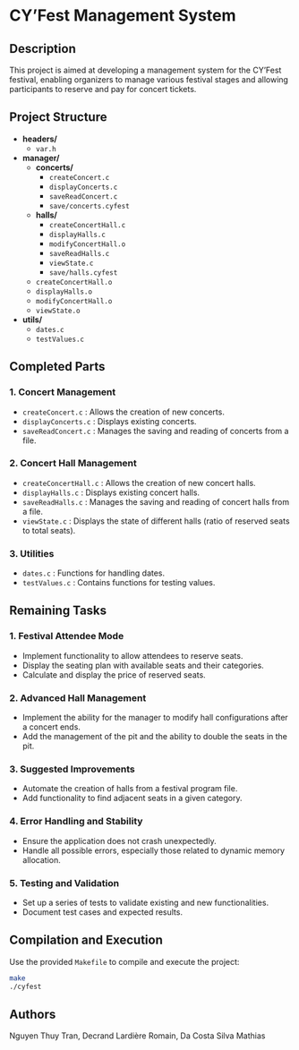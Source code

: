 
# CY’Fest Management System

## Description

This project is aimed at developing a management system for the CY’Fest festival, enabling organizers to manage various festival stages and allowing participants to reserve and pay for concert tickets.

## Project Structure

- **headers/**
  - `var.h`
- **manager/**
  - **concerts/**
    - `createConcert.c`
    - `displayConcerts.c`
    - `saveReadConcert.c`
    - `save/concerts.cyfest`
  - **halls/**
    - `createConcertHall.c`
    - `displayHalls.c`
    - `modifyConcertHall.o`
    - `saveReadHalls.c`
    - `viewState.c`
    - `save/halls.cyfest`
  - `createConcertHall.o`
  - `displayHalls.o`
  - `modifyConcertHall.o`
  - `viewState.o`
- **utils/**
  - `dates.c`
  - `testValues.c`

## Completed Parts

### 1. Concert Management
- `createConcert.c` : Allows the creation of new concerts.
- `displayConcerts.c` : Displays existing concerts.
- `saveReadConcert.c` : Manages the saving and reading of concerts from a file.

### 2. Concert Hall Management
- `createConcertHall.c` : Allows the creation of new concert halls.
- `displayHalls.c` : Displays existing concert halls.
- `saveReadHalls.c` : Manages the saving and reading of concert halls from a file.
- `viewState.c` : Displays the state of different halls (ratio of reserved seats to total seats).

### 3. Utilities
- `dates.c` : Functions for handling dates.
- `testValues.c` : Contains functions for testing values.

## Remaining Tasks

### 1. Festival Attendee Mode
- Implement functionality to allow attendees to reserve seats.
- Display the seating plan with available seats and their categories.
- Calculate and display the price of reserved seats.

### 2. Advanced Hall Management
- Implement the ability for the manager to modify hall configurations after a concert ends.
- Add the management of the pit and the ability to double the seats in the pit.

### 3. Suggested Improvements
- Automate the creation of halls from a festival program file.
- Add functionality to find adjacent seats in a given category.

### 4. Error Handling and Stability
- Ensure the application does not crash unexpectedly.
- Handle all possible errors, especially those related to dynamic memory allocation.

### 5. Testing and Validation
- Set up a series of tests to validate existing and new functionalities.
- Document test cases and expected results.

## Compilation and Execution

Use the provided `Makefile` to compile and execute the project:

```sh
make
./cyfest
```

## Authors
Nguyen Thuy Tran, Decrand Lardière Romain, Da Costa Silva Mathias
